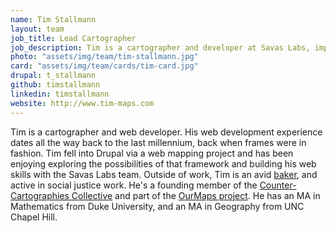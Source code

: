 ```yaml
---
name: Tim Stallmann
layout: team
job_title: Lead Cartographer
job_description: Tim is a cartographer and developer at Savas Labs, implementing complex web applications for our clients.
photo: "assets/img/team/tim-stallmann.jpg"
card: "assets/img/team/cards/tim-card.jpg"
drupal: t_stallmann
github: timstallmann
linkedin: timstallmann
website: http://www.tim-maps.com
---
```

Tim is a cartographer and web developer. His web development experience dates all the way back to the last millennium, back when frames were in fashion. Tim fell into Drupal via a web mapping project and has been enjoying exploring the possibilities of that framework and building his web skills with the Savas Labs team. Outside of work, Tim is an avid <a href="http://cakeyear.tumblr.com">baker</a>, and active in social justice work. He's a founding member of the <a href="http://www.countercartographies.org">Counter-Cartographies Collective</a> and part of the <a href="http://www.ourmaps.net">OurMaps project</a>. He has an MA in Mathematics from Duke University, and an MA in Geography from UNC Chapel Hill.
